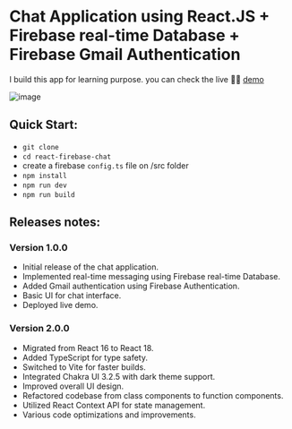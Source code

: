 Chat Application using React.JS + Firebase real-time Database + Firebase Gmail Authentication
=====================================

I build this app for learning purpose. you can check the live 💁‍♂️ [demo](https://chatroom-67e21.web.app) 

![image](https://github.com/user-attachments/assets/8d3630ed-b77b-49da-864b-3ef5df6cfbcd)


Quick Start:
------------

- ``` git clone ```
- ``` cd react-firebase-chat ```
- create a firebase `config.ts` file on /src folder
- ``` npm install ```
- ``` npm run dev ```
- ``` npm run build ```


## Releases notes:

### Version 1.0.0

- Initial release of the chat application.
- Implemented real-time messaging using Firebase real-time Database.
- Added Gmail authentication using Firebase Authentication.
- Basic UI for chat interface.
- Deployed live demo.


### Version 2.0.0

- Migrated from React 16 to React 18.
- Added TypeScript for type safety.
- Switched to Vite for faster builds.
- Integrated Chakra UI 3.2.5 with dark theme support.
- Improved overall UI design.
- Refactored codebase from class components to function components.
- Utilized React Context API for state management.
- Various code optimizations and improvements.
